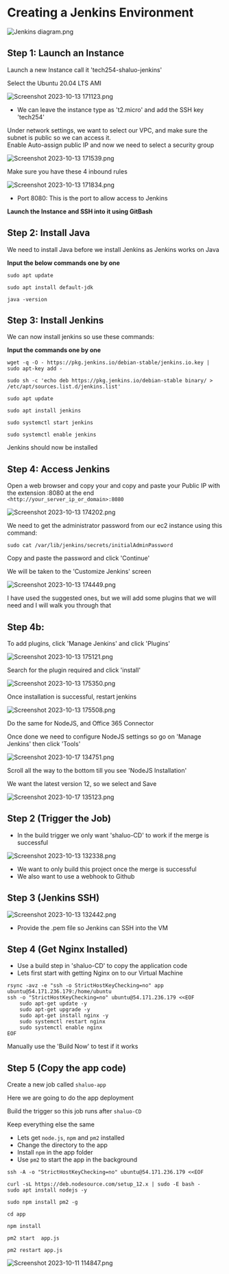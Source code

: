 # Creating a Jenkins Environment

![Jenkins diagram.png](images%2FJenkins%20diagram.png)

## Step 1: Launch an Instance

Launch a new Instance call it 'tech254-shaluo-jenkins' <br>

Select the Ubuntu 20.04 LTS AMI 

![Screenshot 2023-10-13 171123.png](Screenshot%202023-10-13%20171123.png)

- We can leave the instance type as 't2.micro' and add the SSH key 'tech254'

Under network settings, we want to select our VPC, and make sure the subnet is public so we can access it. <br>
Enable Auto-assign public IP and now we need to select a security group

![Screenshot 2023-10-13 171539.png](Screenshot%202023-10-13%20171539.png)

Make sure you have these 4 inbound rules

![Screenshot 2023-10-13 171834.png](images%2FScreenshot%202023-10-13%20171834.png)
- Port 8080: This is the port to allow access to Jenkins

**Launch the Instance and SSH into it using GitBash**

## Step 2: Install Java 

We need to install Java before we install Jenkins as Jenkins works on Java <br>

**Input the below commands one by one**

```
sudo apt update

sudo apt install default-jdk

java -version
```

## Step 3: Install Jenkins

We can now install jenkins so use these commands:

**Input the commands one by one**
```
wget -q -O - https://pkg.jenkins.io/debian-stable/jenkins.io.key | sudo apt-key add -

sudo sh -c 'echo deb https://pkg.jenkins.io/debian-stable binary/ > /etc/apt/sources.list.d/jenkins.list'

sudo apt update

sudo apt install jenkins

sudo systemctl start jenkins

sudo systemctl enable jenkins
```

Jenkins should now be installed

## Step 4: Access Jenkins

Open a web browser and copy your and copy and paste your Public IP with the extension :8080 at the end <br>
`<http://your_server_ip_or_domain>:8080`

![Screenshot 2023-10-13 174202.png](images%2FScreenshot%202023-10-13%20174202.png)

We need to get the administrator password from our ec2 instance using this command:

`sudo cat /var/lib/jenkins/secrets/initialAdminPassword`

Copy and paste the password and click 'Continue'

We will be taken to the 'Customize Jenkins' screen

![Screenshot 2023-10-13 174449.png](images%2FScreenshot%202023-10-13%20174449.png)

I have used the suggested ones, but we will add some plugins that we will need and I will walk you through that

## Step 4b:

To add plugins, click 'Manage Jenkins' and click 'Plugins'

![Screenshot 2023-10-13 175121.png](images%2FScreenshot%202023-10-13%20175121.png)

Search for the plugin required and click 'install'

![Screenshot 2023-10-13 175350.png](images%2FScreenshot%202023-10-13%20175350.png)

Once installation is successful, restart jenkins

![Screenshot 2023-10-13 175508.png](images%2FScreenshot%202023-10-13%20175508.png)

Do the same for NodeJS, and Office 365 Connector <br>

Once done we need to configure NodeJS settings so go on 'Manage Jenkins' then click 'Tools'

![Screenshot 2023-10-17 134751.png](images%2FScreenshot%202023-10-17%20134751.png)

Scroll all the way to the bottom till you see 'NodeJS Installation'

We want the latest version 12, so we select and Save

![Screenshot 2023-10-17 135123.png](images%2FScreenshot%202023-10-17%20135123.png)




## Step 2 (Trigger the Job)

- In the build trigger we only want 'shaluo-CD' to work if the merge is successful

![Screenshot 2023-10-13 132338.png](images%2FScreenshot%202023-10-13%20132338.png)
- We want to only build this project once the merge is successful
- We also want to use a webhook to Github

## Step 3 (Jenkins SSH)

![Screenshot 2023-10-13 132442.png](images%2FScreenshot%202023-10-13%20132442.png)
- Provide the .pem file so Jenkins can SSH into the VM

## Step 4 (Get Nginx Installed)


- Use a build step in 'shaluo-CD' to copy the application code
- Lets first start with getting Nginx on to our Virtual Machine
```
rsync -avz -e "ssh -o StrictHostKeyChecking=no" app ubuntu@54.171.236.179:/home/ubuntu
ssh -o "StrictHostKeyChecking=no" ubuntu@54.171.236.179 <<EOF
	sudo apt-get update -y
    sudo apt-get upgrade -y
    sudo apt-get install nginx -y
    sudo systemctl restart nginx
    sudo systemctl enable nginx
EOF
```
Manually use the 'Build Now' to test if it works

## Step 5 (Copy the app code)

Create a new job called `shaluo-app` <br>

Here we are going to do the app deployment

Build the trigger so this job runs after `shaluo-CD`

Keep everything else the same

- Lets get `node.js`, `npm` and `pm2` installed
- Change the directory to the app
- Install `npm` in the app folder
- Use `pm2` to start the app in the background

```
ssh -A -o "StrictHostKeyChecking=no" ubuntu@54.171.236.179 <<EOF

curl -sL https://deb.nodesource.com/setup_12.x | sudo -E bash -
sudo apt install nodejs -y

sudo npm install pm2 -g

cd app

npm install

pm2 start  app.js

pm2 restart app.js
```

![Screenshot 2023-10-11 114847.png](images%2FScreenshot%202023-10-11%20114847.png)



























